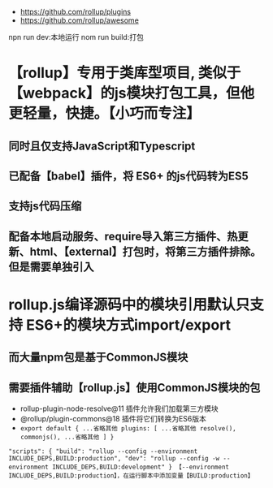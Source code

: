  - https://github.com/rollup/plugins
 - https://github.com/rollup/awesome

 npn run dev:本地运行
 nom run build:打包


# 【rollup】专用于类库型项目, 类似于【webpack】的js模块打包工具，但他更轻量，快捷。【小巧而专注】

## 同时且仅支持JavaScript和Typescript

## 已配备【babel】插件，将 ES6+ 的js代码转为ES5 

## 支持js代码压缩

## 配备本地启动服务、require导入第三方插件、热更新、html、【external】打包时，将第三方插件排除。但是需要单独引入





# rollup.js编译源码中的模块引用默认只支持 ES6+的模块方式import/export

## 而大量npm包是基于CommonJS模块

## 需要插件辅助【rollup.js】使用CommonJS模块的包
  - rollup-plugin-node-resolve@11 插件允许我们加载第三方模块
  - @rollup/plugin-commons@18 插件将它们转换为ES6版本
  - 
    `export default {
        ...省略其他
        plugins: [
            ...省略其他
            resolve(),
            commonjs(),
            ...省略其他
        ]
    }
    `



  `
  "scripts": {
    "build": "rollup --config --environment INCLUDE_DEPS,BUILD:production",
    "dev": "rollup --config -w --environment INCLUDE_DEPS,BUILD:development"
  }
  【--environment INCLUDE_DEPS,BUILD:production】，在运行脚本中添加变量【BUILD:production】
  `